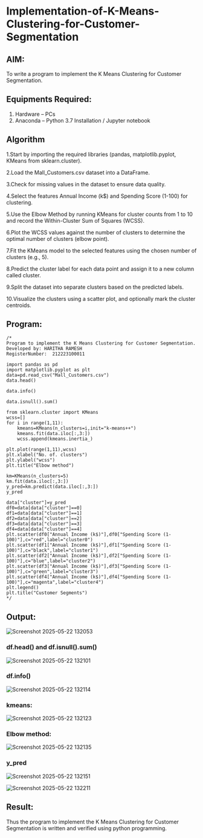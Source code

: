 # Implementation-of-K-Means-Clustering-for-Customer-Segmentation

## AIM:
To write a program to implement the K Means Clustering for Customer Segmentation.

## Equipments Required:
1. Hardware – PCs
2. Anaconda – Python 3.7 Installation / Jupyter notebook

## Algorithm
1.Start by importing the required libraries (pandas, matplotlib.pyplot, KMeans from sklearn.cluster).

2.Load the Mall_Customers.csv dataset into a DataFrame.

3.Check for missing values in the dataset to ensure data quality.

4.Select the features Annual Income (k$) and Spending Score (1-100) for clustering.

5.Use the Elbow Method by running KMeans for cluster counts from 1 to 10 and record the Within-Cluster Sum of Squares (WCSS).

6.Plot the WCSS values against the number of clusters to determine the optimal number of clusters (elbow point).

7.Fit the KMeans model to the selected features using the chosen number of clusters (e.g., 5).

8.Predict the cluster label for each data point and assign it to a new column called cluster.

9.Split the dataset into separate clusters based on the predicted labels.

10.Visualize the clusters using a scatter plot, and optionally mark the cluster centroids. 

## Program:
```
/*
Program to implement the K Means Clustering for Customer Segmentation.
Developed by: HARITHA RAMESH
RegisterNumber:  212223100011

import pandas as pd
import matplotlib.pyplot as plt
data=pd.read_csv("Mall_Customers.csv")
data.head()

data.info()

data.isnull().sum()

from sklearn.cluster import KMeans
wcss=[]
for i in range(1,11):
    kmeans=KMeans(n_clusters=i,init="k-means++")
    kmeans.fit(data.iloc[:,3:])
    wcss.append(kmeans.inertia_)

plt.plot(range(1,11),wcss)
plt.xlabel("No. of. clusters")
plt.ylabel("wcss")
plt.title("Elbow method")

km=KMeans(n_clusters=5)
km.fit(data.iloc[:,3:])
y_pred=km.predict(data.iloc[:,3:])
y_pred

data["cluster"]=y_pred
df0=data[data["cluster"]==0]
df1=data[data["cluster"]==1]
df2=data[data["cluster"]==2]
df3=data[data["cluster"]==3]
df4=data[data["cluster"]==4]
plt.scatter(df0["Annual Income (k$)"],df0["Spending Score (1-100)"],c="red",label="cluster0")
plt.scatter(df1["Annual Income (k$)"],df1["Spending Score (1-100)"],c="black",label="cluster1")
plt.scatter(df2["Annual Income (k$)"],df2["Spending Score (1-100)"],c="blue",label="cluster2")
plt.scatter(df3["Annual Income (k$)"],df3["Spending Score (1-100)"],c="green",label="cluster3")
plt.scatter(df4["Annual Income (k$)"],df4["Spending Score (1-100)"],c="magenta",label="cluster4")
plt.legend()
plt.title("Customer Segments")
*/
```

## Output:

![Screenshot 2025-05-22 132053](https://github.com/user-attachments/assets/e951b1ec-d7bd-43cf-8419-5c3451e5e6ae)

### df.head() and df.isnull().sum()
![Screenshot 2025-05-22 132101](https://github.com/user-attachments/assets/64940bdf-4ac7-4529-a26e-38fe0027dc0b)
### df.info()
![Screenshot 2025-05-22 132114](https://github.com/user-attachments/assets/2408ae0a-ece4-4bd8-a53d-bac6684b7af4)
### kmeans:
![Screenshot 2025-05-22 132123](https://github.com/user-attachments/assets/b80459d4-dd37-42a8-8a35-9e4ff400d63e)
### Elbow method:
![Screenshot 2025-05-22 132135](https://github.com/user-attachments/assets/15c0d8e4-75e0-451e-a9a3-df02f7f6d68a)
### y_pred
![Screenshot 2025-05-22 132151](https://github.com/user-attachments/assets/0f0bccb0-657e-4a37-8020-6e60f83333f5)

![Screenshot 2025-05-22 132211](https://github.com/user-attachments/assets/ed2b74b2-9a8a-4310-be5f-bd7851d12a43)

## Result:
Thus the program to implement the K Means Clustering for Customer Segmentation is written and verified using python programming.
